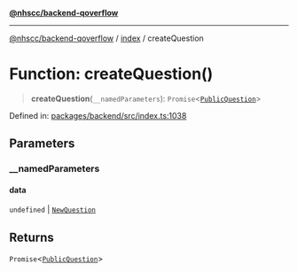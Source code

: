 [**@nhscc/backend-qoverflow**](../../README.md)

***

[@nhscc/backend-qoverflow](../../README.md) / [index](../README.md) / createQuestion

# Function: createQuestion()

> **createQuestion**(`__namedParameters`): `Promise`\<[`PublicQuestion`](../../db/type-aliases/PublicQuestion.md)\>

Defined in: [packages/backend/src/index.ts:1038](https://github.com/nhscc/qoverflow.api.hscc.bdpa.org/blob/427e25011f0e71265852f81f85026e1290417c2b/packages/backend/src/index.ts#L1038)

## Parameters

### \_\_namedParameters

#### data

`undefined` \| [`NewQuestion`](../../db/type-aliases/NewQuestion.md)

## Returns

`Promise`\<[`PublicQuestion`](../../db/type-aliases/PublicQuestion.md)\>
